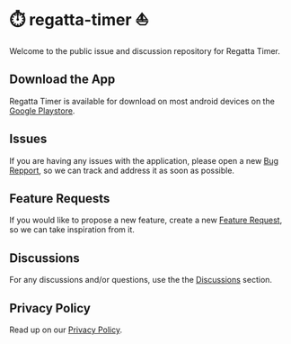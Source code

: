 # ⏱️ regatta-timer ⛵️
Welcome to the public issue and discussion repository for Regatta Timer.

## Download the App
Regatta Timer is available for download on most android devices on the [Google Playstore](https://play.google.com/store/apps/details/Regatta_Timer?id=ch.masus.regatta_timer_v2).

## Issues
If you are having any issues with the application, please open a new [Bug Repport](https://github.com/masus04/-regatta-timer-/issues/new?template=bug_report.md), so we can track and address it as soon as possible.

## Feature Requests
If you would like to propose a new feature, create a new [Feature Request](https://github.com/masus04/-regatta-timer-/issues/new?template=feature_request.md), so we can take inspiration from it.

## Discussions
For any discussions and/or questions, use the the [Discussions](https://github.com/masus04/-regatta-timer-/discussions/categories) section.

## Privacy Policy
Read up on our [Privacy Policy](privacy-policy.md).

